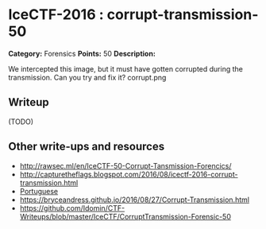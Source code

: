 # IceCTF-2016 : corrupt-transmission-50

**Category:** Forensics
**Points:** 50
**Description:**

We intercepted this image, but it must have gotten corrupted during the transmission. Can you try and fix it? corrupt.png

## Writeup

(TODO)

## Other write-ups and resources

* http://rawsec.ml/en/IceCTF-50-Corrupt-Tansmission-Forencics/
* http://capturetheflags.blogspot.com/2016/08/icectf-2016-corrupt-transmission.html
* [Portuguese](https://github.com/318BR/IceCTF/blob/master/2016/Stage-3/Corrupt-Transmission/writeup.md)
* https://bryceandress.github.io/2016/08/27/Corrupt-Transmission.html
* https://github.com/Idomin/CTF-Writeups/blob/master/IceCTF/CorruptTransmission-Forensic-50
